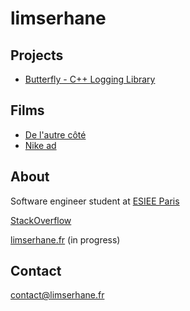 # limserhane

## Projects

- [Butterfly - C++ Logging Library](https://github.com/limserhane/Butterfly)

## Films

- [De l'autre côté](https://youtu.be/yOjphL-4tIw)
- [Nike ad](https://youtu.be/02LXUPV6sDA)

## About

Software engineer student at [ESIEE Paris](https://www.esiee.fr/en)

[StackOverflow](https://stackoverflow.com/users/14913991/limserhane)

[limserhane.fr](http://www.limserhane.fr) (in progress)

## Contact

contact@limserhane.fr
